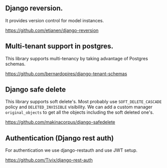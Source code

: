 ## Django reversion.
It provides version control for model instances.

https://github.com/etianen/django-reversion

## Multi-tenant support in postgres.
This library supports multi-tenancy by taking advantage of Postgres schemas.

https://github.com/bernardopires/django-tenant-schemas

## Django safe delete
This library supports soft delete's. Most probably use `SOFT_DELETE_CASCADE` policy and `DELETED_INVISIBLE` visibility.
We can add a custom manager `original_objects` to get all the objects including the soft deleted one's.

https://github.com/makinacorpus/django-safedelete

## Authentication (Django rest auth)
For authentication we use django-restauth and use JWT setup.

https://github.com/Tivix/django-rest-auth

